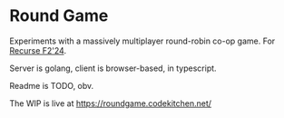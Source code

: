 # Round Game

Experiments with a massively multiplayer round-robin co-op game. For [Recurse F2'24](https://www.recurse.com).

Server is golang, client is browser-based, in typescript.

Readme is TODO, obv.

The WIP is live at https://roundgame.codekitchen.net/
